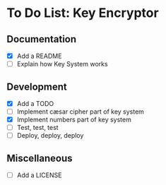 # To Do List: Key Encryptor

## Documentation

- [x] Add a README
- [ ] Explain how Key System works

## Development

- [x] Add a TODO
- [ ] Implement cæsar cipher part of key system
- [x] Implement numbers part of key system
- [ ] Test, test, test
- [ ] Deploy, deploy, deploy

## Miscellaneous

- [ ] Add a LICENSE
